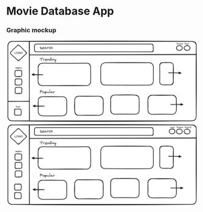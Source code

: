 # Movie Database App

### Graphic mockup

![](<./src/assets/mockup/Untitled-2024-02-25-0607(2).png>)
![](<./src/assets/mockup/Untitled-2024-02-25-0607(1).png>)
